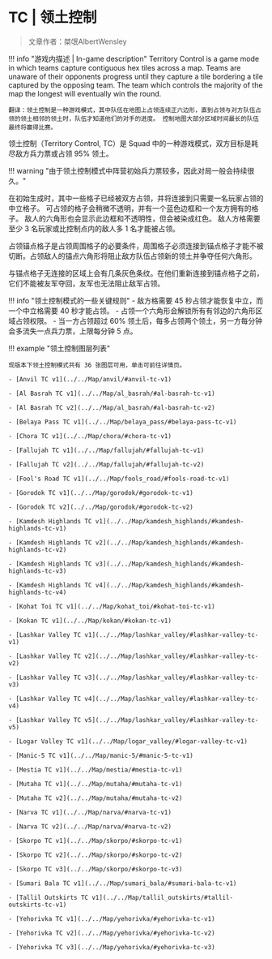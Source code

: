 # TC | 领土控制 

> 文章作者：桀氓AlbertWensley

!!! info "游戏内描述 | In-game description"
    Territory Control is a game mode in which teams capture contiguous hex tiles across a map. Teams are unaware of their opponents progress until they capture a tile bordering a tile captured by the opposing team. The team which controls the majority of the map the longest will eventually win the round.

    翻译：领土控制是一种游戏模式，其中队伍在地图上占领连续正六边形，直到占领与对方队伍占领的领土相邻的领土时，队伍才知道他们的对手的进度。 控制地图大部分区域时间最长的队伍最终将赢得比赛。 

领土控制（Territory Control, TC）是 Squad 中的一种游戏模式，双方目标是耗尽敌方兵力票或占领 95% 领土。

!!! warning "由于领土控制模式中阵营初始兵力票较多，因此对局一般会持续很久。"

在初始生成时，其中一些格子已经被双方占领，并将连接到只需要一名玩家占领的中立格子。 可占领的格子会稍微不透明，并有一个蓝色边框和一个友方拥有的格子。 敌人的六角形也会显示此边框和不透明性，但会被染成红色。 敌人方格需要至少 3 名玩家或比控制点内的敌人多 1 名才能被占领。 

占领锚点格子是占领周围格子的必要条件，周围格子必须连接到锚点格子才能不被切断。占领敌人的锚点六角形将阻止敌方队伍占领新的领土并争夺任何六角形。

与锚点格子无连接的区域上会有几条灰色条纹。在他们重新连接到锚点格子之前，它们不能被友军夺回，友军也无法阻止敌军占领。

!!! info "领土控制模式的一些关键规则"
    - 敌方格需要 45 秒占领才能恢复中立，而一个中立格需要 40 秒才能占领。 
    - 占领一个六角形会解锁所有有邻边的六角形区域占领权限。
    - 当一方占领超过 60% 领土后，每多占领两个领土，另一方每分钟会多流失一点兵力票，上限每分钟 5 点。

!!! example "领土控制图层列表"

    现版本下领土控制模式共有 36 张图层可用，单击可前往详情页。

    - [Anvil TC v1](../../Map/anvil/#anvil-tc-v1)

    - [Al Basrah TC v1](../../Map/al_basrah/#al-basrah-tc-v1)

    - [Al Basrah TC v2](../../Map/al_basrah/#al-basrah-tc-v2)

    - [Belaya Pass TC v1](../../Map/belaya_pass/#belaya-pass-tc-v1)

    - [Chora TC v1](../../Map/chora/#chora-tc-v1)

    - [Fallujah TC v1](../../Map/fallujah/#fallujah-tc-v1)

    - [Fallujah TC v2](../../Map/fallujah/#fallujah-tc-v2)

    - [Fool's Road TC v1](../../Map/fools_road/#fools-road-tc-v1)

    - [Gorodok TC v1](../../Map/gorodok/#gorodok-tc-v1)

    - [Gorodok TC v2](../../Map/gorodok/#gorodok-tc-v2)

    - [Kamdesh Highlands TC v1](../../Map/kamdesh_highlands/#kamdesh-highlands-tc-v1)

    - [Kamdesh Highlands TC v2](../../Map/kamdesh_highlands/#kamdesh-highlands-tc-v2)

    - [Kamdesh Highlands TC v3](../../Map/kamdesh_highlands/#kamdesh-highlands-tc-v3)

    - [Kamdesh Highlands TC v4](../../Map/kamdesh_highlands/#kamdesh-highlands-tc-v4)

    - [Kohat Toi TC v1](../../Map/kohat_toi/#kohat-toi-tc-v1)

    - [Kokan TC v1](../../Map/kokan/#kokan-tc-v1)

    - [Lashkar Valley TC v1](../../Map/lashkar_valley/#lashkar-valley-tc-v1)

    - [Lashkar Valley TC v2](../../Map/lashkar_valley/#lashkar-valley-tc-v2)

    - [Lashkar Valley TC v3](../../Map/lashkar_valley/#lashkar-valley-tc-v3)

    - [Lashkar Valley TC v4](../../Map/lashkar_valley/#lashkar-valley-tc-v4)

    - [Lashkar Valley TC v5](../../Map/lashkar_valley/#lashkar-valley-tc-v5)

    - [Logar Valley TC v1](../../Map/logar_valley/#logar-valley-tc-v1)

    - [Manic-5 TC v1](../../Map/manic-5/#manic-5-tc-v1)

    - [Mestia TC v1](../../Map/mestia/#mestia-tc-v1)

    - [Mutaha TC v1](../../Map/mutaha/#mutaha-tc-v1)

    - [Mutaha TC v2](../../Map/mutaha/#mutaha-tc-v2)

    - [Narva TC v1](../../Map/narva/#narva-tc-v1)

    - [Narva TC v2](../../Map/narva/#narva-tc-v2)

    - [Skorpo TC v1](../../Map/skorpo/#skorpo-tc-v1)

    - [Skorpo TC v2](../../Map/skorpo/#skorpo-tc-v2)

    - [Skorpo TC v3](../../Map/skorpo/#skorpo-tc-v3)

    - [Sumari Bala TC v1](../../Map/sumari_bala/#sumari-bala-tc-v1)

    - [Tallil Outskirts TC v1](../../Map/tallil_outskirts/#tallil-outskirts-tc-v1)

    - [Yehorivka TC v1](../../Map/yehorivka/#yehorivka-tc-v1)

    - [Yehorivka TC v2](../../Map/yehorivka/#yehorivka-tc-v2)

    - [Yehorivka TC v3](../../Map/yehorivka/#yehorivka-tc-v3)